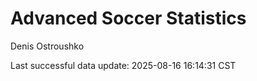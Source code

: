 # Advanced Soccer Statistics
Denis Ostroushko

<!-- gfm -->

Last successful data update: 2025-08-16 16:14:31 CST
